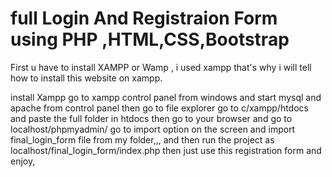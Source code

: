 # full Login And Registraion Form using PHP ,HTML,CSS,Bootstrap
First u have to install XAMPP or Wamp , i used xampp that's why i will tell how to install  this website on xampp.

install Xampp
go to xampp control panel from windows
and start mysql and apache from control panel
then go to file explorer
go to c/xampp/htdocs
and paste the full folder in htdocs
then go to your browser
and go to localhost/phpmyadmin/
go to import option on the screen 
and import final_login_form file from my folder,,,
and then run the project as localhost/final_login_form/index.php
then just use this registration form and enjoy,
